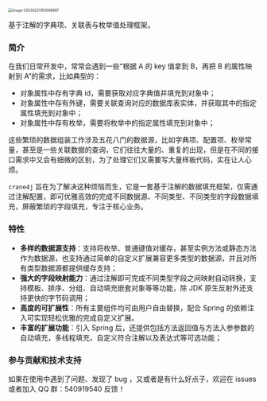 <img src="https://img.xiajibagao.top/image-20230221193006697.png" alt="image-20230221193006697" style="zoom:50%;" />

基于注解的字典项、关联表与枚举值处理框架。

### 简介

在我们日常开发中，常常会遇到一些“根据 A 的 key 值拿到 B，再把 B 的属性映射到 A”的需求，比如典型的：

- 对象属性中存有字典 id，需要获取对应字典值并填充到对象中；
- 对象属性中存有外键，需要关联查询对应的数据库表实体，并获取其中的指定属性填充到对象中；
- 对象属性中存有枚举，需要将枚举中的指定属性填充到对象中；

这些繁琐的数据组装工作涉及五花八门的数据源，比如字典项、配置项、枚举常量，甚至是一些关联数据的查询，它们往往大量的、重复的出现，但是在不同的接口需求中又会有细微的区别，为了处理它们又需要写大量样板代码，实在让人心烦。

`crane4j` 旨在为了解决这种烦恼而生，它是一套基于注解的数据填充框架，仅需通过注解配置，即可优雅高效的完成不同数据源、不同类型、不同类型的字段数据填充，屏蔽繁琐的字段填充，专注于核心业务。

### 特性

- **多样的数据源支持**：支持将枚举、普通键值对缓存，甚至实例方法或静态方法作为数据源，也支持通过简单的自定义扩展兼容更多类型的数据源，并且对所有类型数据源都提供缓存支持；
- **强大的字段映射能力**：通过注解即可完成不同类型字段之间映射自动转换，支持模板、排序、分组、自动填充嵌套对象等等功能，除 JDK 原生反射外还支持更快的字节码调用；
- **高度的可扩展性**：所有主要组件均可由用户自由替换，配合 Spring 的依赖注入可实现轻松优雅的完成自定义扩展。
- **丰富的扩展功能**：引入 Spring 后，还提供包括方法返回值与方法入参参数的自动填充，多线程填充，自定义符合注解以及表达式等可选功能；

###  参与贡献和技术支持

如果在使用中遇到了问题、发现了 bug ，又或者是有什么好点子，欢迎在 issues 或者加入 QQ 群：540919540 反馈！